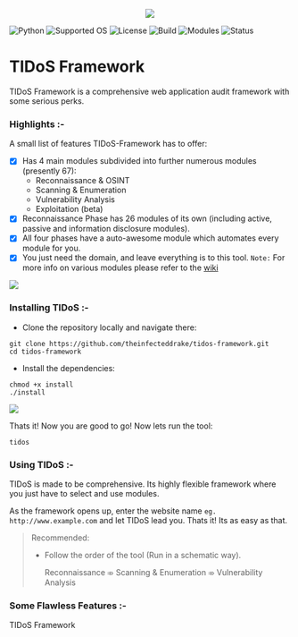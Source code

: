 <p align="middle"><img src='https://i.imgur.com/QAbaVdU.png' /></p>

![Python](https://img.shields.io/badge/Python-2.7-green.svg) ![Supported OS](https://img.shields.io/badge/Supported%20OS-Linux-yellow.svg) ![License](https://img.shields.io/badge/License-GPLv3-blue.svg) ![Build](https://img.shields.io/badge/Build-0049-red.svg) ![Modules](https://img.shields.io/badge/Modules-63-cyan.svg) ![Status](https://img.shields.io/badge/Build%20Status-passing-green.svg)

# TIDoS Framework 
TIDoS Framework is a comprehensive web application audit framework with some serious perks.

### Highlights :-

A small list of features TIDoS-Framework has to offer:

- [x] Has 4 main modules subdivided into further numerous modules (presently 67):
    - Reconnaissance & OSINT
    - Scanning & Enumeration
    - Vulnerability Analysis
    - Exploitation (beta)
- [x] Reconnaissance Phase has 26 modules of its own (including active, passive and information disclosure modules).
- [x] All four phases have a auto-awesome module which automates every module for you.
- [x] You just need the domain, and leave everything is to this tool.
  `Note:` For more info on various modules please refer to the [wiki](https://github.com/theinfecteddrake/TIDOS-Framework/wiki)

<img src='https://i.imgur.com/jBphn0h.png' />

### Installing TIDoS :-
* Clone the repository locally and navigate there:
```
git clone https://github.com/theinfecteddrake/tidos-framework.git
cd tidos-framework
```
* Install the dependencies:
```
chmod +x install
./install
```
<img src='https://i.imgur.com/B3eA0H5.png' />

Thats it! Now you are good to go! Now lets run the tool:
```
tidos
```

### Using TIDoS :-
TIDoS is made to be comprehensive. Its highly flexible framework where you just have to select and use modules. 

As the framework opens up, enter the website name `eg. http://www.example.com` and let TIDoS lead you. Thats it! Its as easy as that.

> Recommended:
> - Follow the order of the tool (Run in a schematic way).
> 
>    Reconnaissance ⤃ Scanning & Enumeration ⤃ Vulnerability Analysis

### Some Flawless Features :-

TIDoS Framework 


